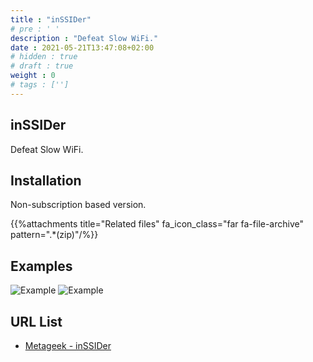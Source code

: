 ```yaml
---
title : "inSSIDer"
# pre : ' '
description : "Defeat Slow WiFi."
date : 2021-05-21T13:47:08+02:00
# hidden : true
# draft : true
weight : 0
# tags : ['']
---
```


## inSSIDer

Defeat Slow WiFi.

## Installation

Non-subscription based version.

{{%attachments title="Related files" fa_icon_class="far fa-file-archive" pattern=".*(zip)"/%}}

## Examples

![Example](images/example.png)
![Example](images/example1.png)

## URL List

* [Metageek - inSSIDer](https://www.metageek.com/products/inssider/)
